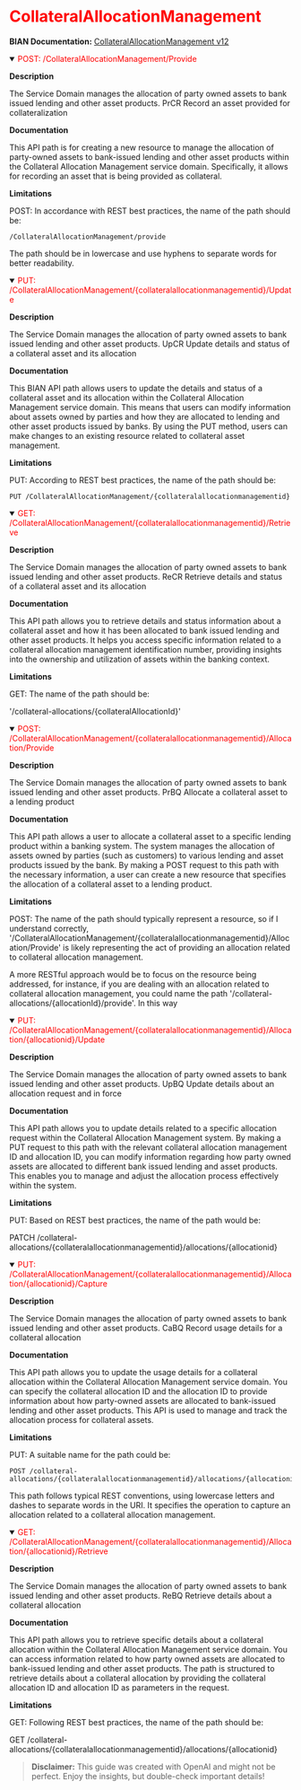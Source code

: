 <h1 style='color:red;'>CollateralAllocationManagement</h1>

**BIAN Documentation:** [CollateralAllocationManagement v12](https://app.swaggerhub.com/apis/BIAN-3/CollateralAllocationManagement/12.0.0)

<details open>
  <summary><span style='color:red;'>POST: /CollateralAllocationManagement/Provide</span></summary>

  **Description**

  The Service Domain manages the allocation of party owned assets to bank issued lending and other asset products. PrCR Record an asset provided for collateralization

  **Documentation**

  This API path is for creating a new resource to manage the allocation of party-owned assets to bank-issued lending and other asset products within the Collateral Allocation Management service domain. Specifically, it allows for recording an asset that is being provided as collateral.

  **Limitations**

  POST: In accordance with REST best practices, the name of the path should be:

```
/CollateralAllocationManagement/provide
```

The path should be in lowercase and use hyphens to separate words for better readability.

</details>

<details open>
  <summary><span style='color:red;'>PUT: /CollateralAllocationManagement/{collateralallocationmanagementid}/Update</span></summary>

  **Description**

  The Service Domain manages the allocation of party owned assets to bank issued lending and other asset products. UpCR Update details and status of a collateral asset and its allocation

  **Documentation**

  This BIAN API path allows users to update the details and status of a collateral asset and its allocation within the Collateral Allocation Management service domain. This means that users can modify information about assets owned by parties and how they are allocated to lending and other asset products issued by banks. By using the PUT method, users can make changes to an existing resource related to collateral asset management.

  **Limitations**

  PUT: According to REST best practices, the name of the path should be:

```
PUT /CollateralAllocationManagement/{collateralallocationmanagementid}
```

</details>

<details open>
  <summary><span style='color:red;'>GET: /CollateralAllocationManagement/{collateralallocationmanagementid}/Retrieve</span></summary>

  **Description**

  The Service Domain manages the allocation of party owned assets to bank issued lending and other asset products. ReCR Retrieve details and status of a collateral asset and its allocation

  **Documentation**

  This API path allows you to retrieve details and status information about a collateral asset and how it has been allocated to bank issued lending and other asset products. It helps you access specific information related to a collateral allocation management identification number, providing insights into the ownership and utilization of assets within the banking context.

  **Limitations**

  GET: The name of the path should be: 

'/collateral-allocations/{collateralAllocationId}'

</details>

<details open>
  <summary><span style='color:red;'>POST: /CollateralAllocationManagement/{collateralallocationmanagementid}/Allocation/Provide</span></summary>

  **Description**

  The Service Domain manages the allocation of party owned assets to bank issued lending and other asset products. PrBQ Allocate a collateral asset to a lending product

  **Documentation**

  This API path allows a user to allocate a collateral asset to a specific lending product within a banking system. The system manages the allocation of assets owned by parties (such as customers) to various lending and asset products issued by the bank. By making a POST request to this path with the necessary information, a user can create a new resource that specifies the allocation of a collateral asset to a lending product.

  **Limitations**

  POST: The name of the path should typically represent a resource, so if I understand correctly, '/CollateralAllocationManagement/{collateralallocationmanagementid}/Allocation/Provide' is likely representing the act of providing an allocation related to collateral allocation management. 

A more RESTful approach would be to focus on the resource being addressed, for instance, if you are dealing with an allocation related to collateral allocation management, you could name the path '/collateral-allocations/{allocationId}/provide'. In this way

</details>

<details open>
  <summary><span style='color:red;'>PUT: /CollateralAllocationManagement/{collateralallocationmanagementid}/Allocation/{allocationid}/Update</span></summary>

  **Description**

  The Service Domain manages the allocation of party owned assets to bank issued lending and other asset products. UpBQ Update details about an allocation request and in force

  **Documentation**

  This API path allows you to update details related to a specific allocation request within the Collateral Allocation Management system. By making a PUT request to this path with the relevant collateral allocation management ID and allocation ID, you can modify information regarding how party owned assets are allocated to different bank issued lending and asset products. This enables you to manage and adjust the allocation process effectively within the system.

  **Limitations**

  PUT: Based on REST best practices, the name of the path would be:

PATCH /collateral-allocations/{collateralallocationmanagementid}/allocations/{allocationid}

</details>

<details open>
  <summary><span style='color:red;'>PUT: /CollateralAllocationManagement/{collateralallocationmanagementid}/Allocation/{allocationid}/Capture</span></summary>

  **Description**

  The Service Domain manages the allocation of party owned assets to bank issued lending and other asset products. CaBQ Record usage details for a collateral allocation

  **Documentation**

  This API path allows you to update the usage details for a collateral allocation within the Collateral Allocation Management service domain. You can specify the collateral allocation ID and the allocation ID to provide information about how party-owned assets are allocated to bank-issued lending and other asset products. This API is used to manage and track the allocation process for collateral assets.

  **Limitations**

  PUT: A suitable name for the path could be:

```
POST /collateral-allocations/{collateralallocationmanagementid}/allocations/{allocationid}/capture
```

This path follows typical REST conventions, using lowercase letters and dashes to separate words in the URI. It specifies the operation to capture an allocation related to a collateral allocation management.

</details>

<details open>
  <summary><span style='color:red;'>GET: /CollateralAllocationManagement/{collateralallocationmanagementid}/Allocation/{allocationid}/Retrieve</span></summary>

  **Description**

  The Service Domain manages the allocation of party owned assets to bank issued lending and other asset products. ReBQ Retrieve details about a collateral allocation

  **Documentation**

  This API path allows you to retrieve specific details about a collateral allocation within the Collateral Allocation Management service domain. You can access information related to how party owned assets are allocated to bank-issued lending and other asset products. The path is structured to retrieve details about a collateral allocation by providing the collateral allocation ID and allocation ID as parameters in the request.

  **Limitations**

  GET: Following REST best practices, the name of the path should be:

GET /collateral-allocations/{collateralallocationmanagementid}/allocations/{allocationid}

</details>

> **Disclaimer:** This guide was created with OpenAI and might not be perfect. Enjoy the insights, but double-check important details!
